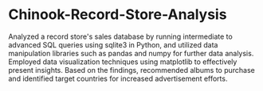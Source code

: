 # Chinook-Record-Store-Analysis
Analyzed a record store's sales database by running intermediate to advanced SQL queries using sqlite3 in Python, and utilized data manipulation libraries such as pandas and numpy for further data analysis. Employed data visualization techniques using matplotlib to effectively present insights. Based on the findings, recommended albums to purchase and identified target countries for increased advertisement efforts.
